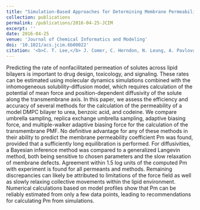 ```yaml
---
title: "Simulation-Based Approaches for Determining Membrane Permeability of Small Compounds"
collection: publications
permalink: /publications/2016-04-25-JCIM
excerpt: ''
date: 2016-04-25
venue: 'Journal of Chemical Informatics and Modeling'
doi: '10.1021/acs.jcim.6b00022'
citation: '<b>C. T. Lee,</b> J. Comer, C. Herndon, N. Leung, A. Pavlova, R. V. Swift, C. Tung, C. N. Rowley, R. E. Amaro, C. Chipot, Y. Wang, and J. C. Gumbart. &quot;Simulation-Based Approaches for Determining Membrane Permeability of Small Compounds&quot;. <i>J. Chem. Inf. Model.</i> 56.4 (Apr. 2016), pp. 721–733. ISSN: 1549-9596.'
---
```


Predicting the rate of nonfacilitated permeation of solutes across lipid bilayers is important to drug design, toxicology, and signaling. These rates can be estimated using molecular dynamics simulations combined with the inhomogeneous solubility-diffusion model, which requires calculation of the potential of mean force and position-dependent diffusivity of the solute along the transmembrane axis. In this paper, we assess the efficiency and accuracy of several methods for the calculation of the permeability of a model DMPC bilayer to urea, benzoic acid, and codeine. We compare umbrella sampling, replica exchange umbrella sampling, adaptive biasing force, and multiple-walker adaptive biasing force for the calculation of the transmembrane PMF. No definitive advantage for any of these methods in their ability to predict the membrane permeability coefficient Pm was found, provided that a sufficiently long equilibration is performed. For diffusivities, a Bayesian inference method was compared to a generalized Langevin method, both being sensitive to chosen parameters and the slow relaxation of membrane defects. Agreement within 1.5 log units of the computed Pm with experiment is found for all permeants and methods. Remaining discrepancies can likely be attributed to limitations of the force field as well as slowly relaxing collective movements within the lipid environment. Numerical calculations based on model profiles show that Pm can be reliably estimated from only a few data points, leading to recommendations for calculating Pm from simulations.